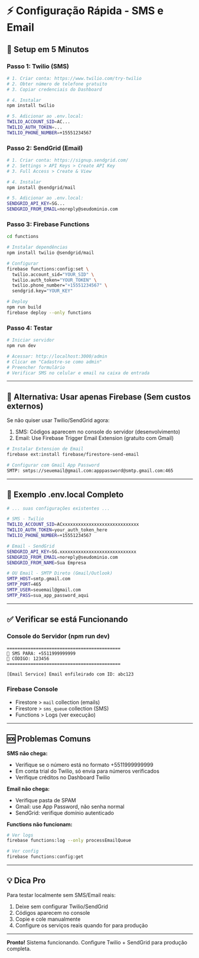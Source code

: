 # ⚡ Configuração Rápida - SMS e Email

## 🚀 Setup em 5 Minutos

### Passo 1: Twilio (SMS)

```bash
# 1. Criar conta: https://www.twilio.com/try-twilio
# 2. Obter número de telefone gratuito
# 3. Copiar credenciais do Dashboard

# 4. Instalar
npm install twilio

# 5. Adicionar ao .env.local:
TWILIO_ACCOUNT_SID=AC...
TWILIO_AUTH_TOKEN=...
TWILIO_PHONE_NUMBER=+15551234567
```

### Passo 2: SendGrid (Email)

```bash
# 1. Criar conta: https://signup.sendgrid.com/
# 2. Settings > API Keys > Create API Key
# 3. Full Access > Create & View

# 4. Instalar
npm install @sendgrid/mail

# 5. Adicionar ao .env.local:
SENDGRID_API_KEY=SG...
SENDGRID_FROM_EMAIL=noreply@seudominio.com
```

### Passo 3: Firebase Functions

```bash
cd functions

# Instalar dependências
npm install twilio @sendgrid/mail

# Configurar
firebase functions:config:set \
  twilio.account_sid="YOUR_SID" \
  twilio.auth_token="YOUR_TOKEN" \
  twilio.phone_number="+15551234567" \
  sendgrid.key="YOUR_KEY"

# Deploy
npm run build
firebase deploy --only functions
```

### Passo 4: Testar

```bash
# Iniciar servidor
npm run dev

# Acessar: http://localhost:3000/admin
# Clicar em "Cadastre-se como admin"
# Preencher formulário
# Verificar SMS no celular e email na caixa de entrada
```

---

## 🎯 Alternativa: Usar apenas Firebase (Sem custos externos)

Se não quiser usar Twilio/SendGrid agora:

1. SMS: Códigos aparecem no console do servidor (desenvolvimento)
2. Email: Use Firebase Trigger Email Extension (gratuito com Gmail)

```bash
# Instalar Extension de Email
firebase ext:install firebase/firestore-send-email

# Configurar com Gmail App Password
SMTP: smtps://seuemail@gmail.com:apppassword@smtp.gmail.com:465
```

---

## 📝 Exemplo .env.local Completo

```bash
# ... suas configurações existentes ...

# SMS - Twilio
TWILIO_ACCOUNT_SID=ACxxxxxxxxxxxxxxxxxxxxxxxxxxxxx
TWILIO_AUTH_TOKEN=your_auth_token_here
TWILIO_PHONE_NUMBER=+15551234567

# Email - SendGrid
SENDGRID_API_KEY=SG.xxxxxxxxxxxxxxxxxxxxxxxxxxxxx
SENDGRID_FROM_EMAIL=noreply@seudominio.com
SENDGRID_FROM_NAME=Sua Empresa

# OU Email - SMTP Direto (Gmail/Outlook)
SMTP_HOST=smtp.gmail.com
SMTP_PORT=465
SMTP_USER=seuemail@gmail.com
SMTP_PASS=sua_app_password_aqui
```

---

## ✅ Verificar se está Funcionando

### Console do Servidor (npm run dev)
```
===========================================
📱 SMS PARA: +5511999999999
🔐 CÓDIGO: 123456
===========================================

[Email Service] Email enfileirado com ID: abc123
```

### Firebase Console
- Firestore > `mail` collection (emails)
- Firestore > `sms_queue` collection (SMS)
- Functions > Logs (ver execução)

---

## 🆘 Problemas Comuns

**SMS não chega:**
- Verifique se o número está no formato +5511999999999
- Em conta trial do Twilio, só envia para números verificados
- Verifique créditos no Dashboard Twilio

**Email não chega:**
- Verifique pasta de SPAM
- Gmail: use App Password, não senha normal
- SendGrid: verifique domínio autenticado

**Functions não funcionam:**
```bash
# Ver logs
firebase functions:log --only processEmailQueue

# Ver config
firebase functions:config:get
```

---

## 💡 Dica Pro

Para testar localmente sem SMS/Email reais:

1. Deixe sem configurar Twilio/SendGrid
2. Códigos aparecem no console
3. Copie e cole manualmente
4. Configure os serviços reais quando for para produção

---

**Pronto!** Sistema funcionando. Configure Twilio + SendGrid para produção completa.